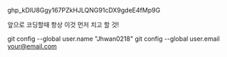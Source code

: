

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


앞으로 코딩할때 항상 이것 먼저 치고 할 것!

git config --global user.name "Jhwan0218"
git config --global user.email your@email.com